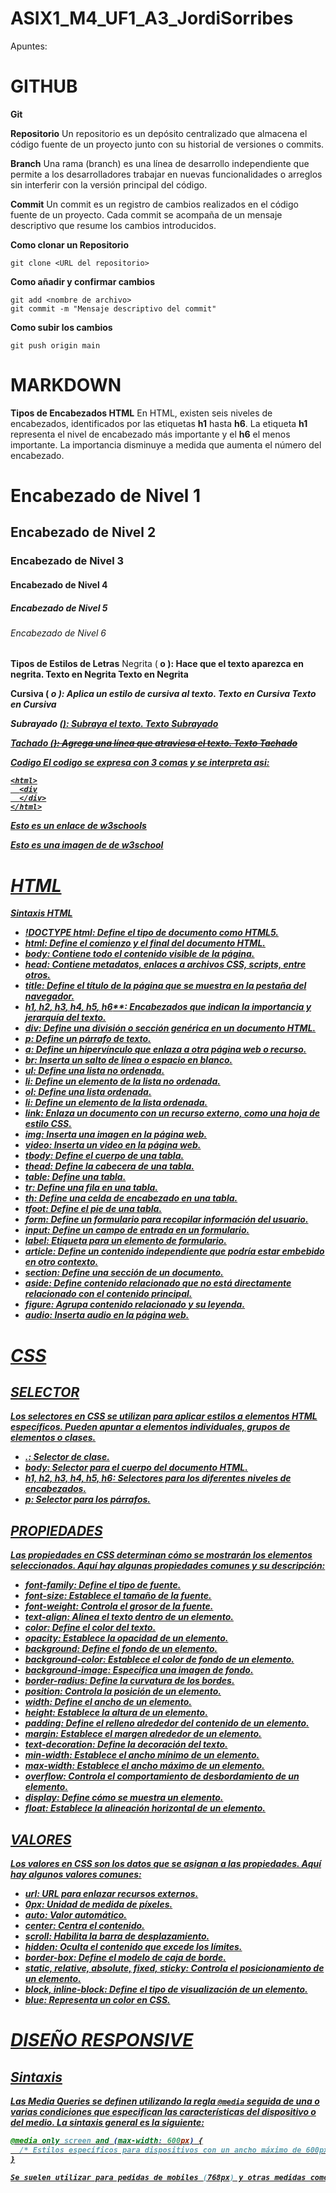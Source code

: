 # ASIX1_M4_UF1_A3_JordiSorribes
Apuntes:

# GITHUB
**Git**

**Repositorio**
Un repositorio es un depósito centralizado que almacena el código fuente de un proyecto junto con su historial de versiones o commits.

**Branch**
Una rama (branch) es una línea de desarrollo independiente que permite a los desarrolladores trabajar en nuevas funcionalidades o arreglos sin interferir con la versión principal del código.

**Commit**
Un commit es un registro de cambios realizados en el código fuente de un proyecto. Cada commit se acompaña de un mensaje descriptivo que resume los cambios introducidos.

**Como clonar un Repositorio**
```
git clone <URL del repositorio>
```

**Como añadir y confirmar cambios**
```
git add <nombre de archivo>
git commit -m "Mensaje descriptivo del commit"
```

**Como subir los cambios**
```
git push origin main
```

# MARKDOWN
**Tipos de Encabezados HTML**
En HTML, existen seis niveles de encabezados, identificados por las etiquetas **h1** hasta **h6**. La etiqueta **h1** representa el nivel de encabezado más importante y el **h6** el menos importante. La importancia disminuye a medida que aumenta el número del encabezado.
<h1>Encabezado de Nivel 1</h1>
<h2>Encabezado de Nivel 2</h2> 
<h3>Encabezado de Nivel 3</h3>
<h4>Encabezado de Nivel 4</h4>
<h5>Encabezado de Nivel 5</h5>
<h6>Encabezado de Nivel 6</h6>

**Tipos de Estilos de Letras**
Negrita (<strong> o <b>): Hace que el texto aparezca en negrita.
<strong>Texto en Negrita</strong>
<b>Texto en Negrita</b>

**Cursiva** (<em> o <i>): Aplica un estilo de cursiva al texto.
<em>Texto en Cursiva</em>
<i>Texto en Cursiva</i>

**Subrayado** (<u>): Subraya el texto.
<u>Texto Subrayado</u>

**Tachado** (<del>): Agrega una línea que atraviesa el texto.
<del>Texto Tachado</del>

**Codigo**
El codigo se expresa con 3 comas y se interpreta asi:
```
<html>
  <div
  </div>
</html>
```
<html>
  <div>
  </div>
</html>

[Esto es un enlace de w3schools](https://www.w3schools.com/html/default.asp "Enlace a la pagina de w3schools")

[Esto es una imagen de de w3school](https://github.com/100006162/ASIX1_M4UF1A3_JordiSorribes/blob/main/w3school.jpg "imagen de w3school")

# HTML
**Sintaxis HTML**
- **!DOCTYPE html**: Define el tipo de documento como HTML5.
- **html**: Define el comienzo y el final del documento HTML.
- **body**: Contiene todo el contenido visible de la página.
- **head**: Contiene metadatos, enlaces a archivos CSS, scripts, entre otros.
- **title**: Define el título de la página que se muestra en la pestaña del navegador.
- **h1**, **h2**, **h3**, **h4**, **h5**, **h6****: Encabezados que indican la importancia y jerarquía del texto.
- **div**: Define una división o sección genérica en un documento HTML.
- **p**: Define un párrafo de texto.
- **a**: Define un hipervínculo que enlaza a otra página web o recurso.
- **br**: Inserta un salto de línea o espacio en blanco.
- **ul**: Define una lista no ordenada.
- **li**: Define un elemento de la lista no ordenada.
- **ol**: Define una lista ordenada.
- **li**: Define un elemento de la lista ordenada.
- **link**: Enlaza un documento con un recurso externo, como una hoja de estilo CSS.
- **img**: Inserta una imagen en la página web.
- **video**: Inserta un video en la página web.
- **tbody**: Define el cuerpo de una tabla.
- **thead**: Define la cabecera de una tabla.
- **table**: Define una tabla.
- **tr**: Define una fila en una tabla.
- **th**: Define una celda de encabezado en una tabla.
- **tfoot**: Define el pie de una tabla.
- **form**: Define un formulario para recopilar información del usuario.
- **input**: Define un campo de entrada en un formulario.
- **label**: Etiqueta para un elemento de formulario.
- **article**: Define un contenido independiente que podría estar embebido en otro contexto.
- **section**: Define una sección de un documento.
- **aside**: Define contenido relacionado que no está directamente relacionado con el contenido principal.
- **figure**: Agrupa contenido relacionado y su leyenda.
- **audio**: Inserta audio en la página web.

# CSS
## SELECTOR
Los selectores en CSS se utilizan para aplicar estilos a elementos HTML específicos. Pueden apuntar a elementos individuales, grupos de elementos o clases.
- **.**: Selector de clase.
- **body**: Selector para el cuerpo del documento HTML.
- **h1, h2, h3, h4, h5, h6**: Selectores para los diferentes niveles de encabezados.
- **p**: Selector para los párrafos.

## PROPIEDADES
Las propiedades en CSS determinan cómo se mostrarán los elementos seleccionados. Aquí hay algunas propiedades comunes y su descripción:
- **font-family**: Define el tipo de fuente.
- **font-size**: Establece el tamaño de la fuente.
- **font-weight**: Controla el grosor de la fuente.
- **text-align**: Alinea el texto dentro de un elemento.
- **color**: Define el color del texto.
- **opacity**: Establece la opacidad de un elemento.
- **background**: Define el fondo de un elemento.
- **background-color**: Establece el color de fondo de un elemento.
- **background-image**: Especifica una imagen de fondo.
- **border-radius**: Define la curvatura de los bordes.
- **position**: Controla la posición de un elemento.
- **width**: Define el ancho de un elemento.
- **height**: Establece la altura de un elemento.
- **padding**: Define el relleno alrededor del contenido de un elemento.
- **margin**: Establece el margen alrededor de un elemento.
- **text-decoration**: Define la decoración del texto.
- **min-width**: Establece el ancho mínimo de un elemento.
- **max-width**: Establece el ancho máximo de un elemento.
- **overflow**: Controla el comportamiento de desbordamiento de un elemento.
- **display**: Define cómo se muestra un elemento.
- **float**: Establece la alineación horizontal de un elemento.

## VALORES
Los valores en CSS son los datos que se asignan a las propiedades. Aquí hay algunos valores comunes:
- **url**: URL para enlazar recursos externos.
- **0px**: Unidad de medida de píxeles.
- **auto**: Valor automático.
- **center**: Centra el contenido.
- **scroll**: Habilita la barra de desplazamiento.
- **hidden**: Oculta el contenido que excede los límites.
- **border-box**: Define el modelo de caja de borde.
- **static, relative, absolute, fixed, sticky**: Controla el posicionamiento de un elemento.
- **block, inline-block**: Define el tipo de visualización de un elemento.
- **blue**: Representa un color en CSS.

# DISEÑO RESPONSIVE
## Sintaxis
Las Media Queries se definen utilizando la regla `@media` seguida de una o varias condiciones que especifican las características del dispositivo o del medio. La sintaxis general es la siguiente:

```css
@media only screen and (max-width: 600px) {
  /* Estilos específicos para dispositivos con un ancho máximo de 600px */
}

Se suelen utilizar para pedidas de mobiles (768px) y otras medidas como: 600px, 768px, 992px o 1200px...
